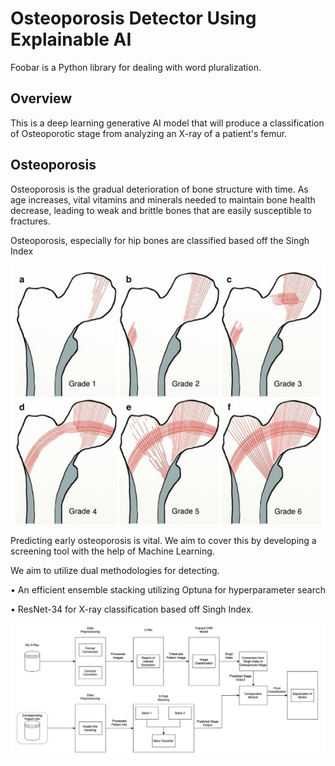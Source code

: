 # Osteoporosis Detector Using Explainable AI

Foobar is a Python library for dealing with word pluralization.

## Overview

This is a deep learning generative AI model that will produce a classification of Osteoporotic stage from analyzing an X-ray of a patient's femur.

## Osteoporosis

Osteoporosis is the gradual deterioration of bone structure with time. As age increases, vital vitamins and minerals needed to maintain bone health decrease, leading to weak and brittle bones that are easily susceptible to fractures.

Osteoporosis, especially for hip bones are classified based off the Singh Index

![Trabecular Patterns by Singh Index](README/Trabecular_Singh.png "Trabecular Patterns by Singh Index")

Predicting early osteoporosis is vital. We aim to cover this by developing a screening tool with the help of Machine Learning. 

We aim to utilize dual methodologies for detecting.

•⁠  ⁠An efficient ensemble stacking utilizing Optuna for hyperparameter search

•⁠  ⁠ResNet-34 for X-ray classification based off Singh Index.

![Architecture Diagram](README/Architecture_Diagram.png "Architecture Diagram")
